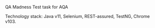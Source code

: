 QA Madness
Test task for AQA

Technology stack:
Java v11,
Selenium,
REST-assured,
TestNG,
Chrome v103.